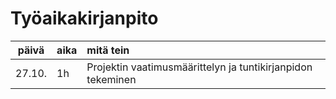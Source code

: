 
# Työaikakirjanpito

| päivä | aika | mitä tein  |
| :----:|:-----| :-----|
| 27.10. | 1h    | Projektin vaatimusmäärittelyn ja tuntikirjanpidon tekeminen |
